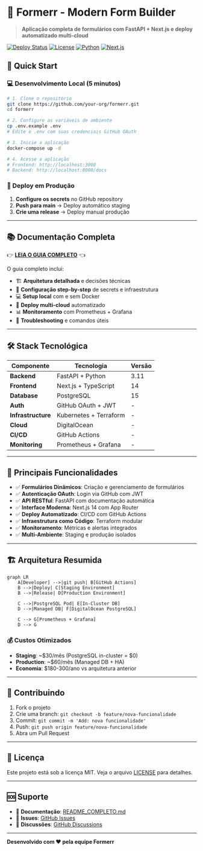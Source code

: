 # 🚀 Formerr - Modern Form Builder

> **Aplicação completa de formulários com FastAPI + Next.js e deploy automatizado multi-cloud**

[![Deploy Status](https://github.com/Unknown-Bytes/formerr/workflows/Deploy%20to%20Staging/badge.svg)](https://github.com/Unknown-Bytes/formerr/actions)
[![License](https://img.shields.io/badge/License-MIT-blue.svg)](LICENSE)
[![Python](https://img.shields.io/badge/Python-3.11-blue.svg)](https://python.org)
[![Next.js](https://img.shields.io/badge/Next.js-14-black.svg)](https://nextjs.org)

## 🎯 Quick Start

### 💻 Desenvolvimento Local (5 minutos)

```bash
# 1. Clone o repositório
git clone https://github.com/your-org/formerr.git
cd formerr

# 2. Configure as variáveis de ambiente
cp .env.example .env
# Edite o .env com suas credenciais GitHub OAuth

# 3. Inicie a aplicação
docker-compose up -d

# 4. Acesse a aplicação
# Frontend: http://localhost:3000
# Backend: http://localhost:8000/docs
```

### 🚀 Deploy em Produção

1. **Configure os secrets** no GitHub repository
2. **Push para main** → Deploy automático staging
3. **Crie uma release** → Deploy manual produção

---

## 📚 Documentação Completa

👉 **[LEIA O GUIA COMPLETO](./README_COMPLETO.md)** 👈

O guia completo inclui:
- 🏗️ **Arquitetura detalhada** e decisões técnicas
- 🔧 **Configuração step-by-step** de secrets e infraestrutura
- 💻 **Setup local** com e sem Docker
- 🚀 **Deploy multi-cloud** automatizado
- 📊 **Monitoramento** com Prometheus + Grafana
- 🔧 **Troubleshooting** e comandos úteis

---

## 🛠️ Stack Tecnológica

| Componente | Tecnologia | Versão |
|------------|------------|--------|
| **Backend** | FastAPI + Python | 3.11 |
| **Frontend** | Next.js + TypeScript | 14 |
| **Database** | PostgreSQL | 15 |
| **Auth** | GitHub OAuth + JWT | - |
| **Infrastructure** | Kubernetes + Terraform | - |
| **Cloud** | DigitalOcean | - |
| **CI/CD** | GitHub Actions | - |
| **Monitoring** | Prometheus + Grafana | - |

---

## 🌟 Principais Funcionalidades

- ✅ **Formulários Dinâmicos**: Criação e gerenciamento de formulários
- ✅ **Autenticação OAuth**: Login via GitHub com JWT
- ✅ **API RESTful**: FastAPI com documentação automática
- ✅ **Interface Moderna**: Next.js 14 com App Router
- ✅ **Deploy Automatizado**: CI/CD com GitHub Actions
- ✅ **Infraestrutura como Código**: Terraform modular
- ✅ **Monitoramento**: Métricas e alertas integrados
- ✅ **Multi-Ambiente**: Staging e produção isolados

---

## 🏗️ Arquitetura Resumida

```mermaid
graph LR
    A[Developer] -->|git push| B[GitHub Actions]
    B -->|Deploy| C[Staging Environment]
    B -->|Release| D[Production Environment]
    
    C -->|PostgreSQL Pod| E[In-Cluster DB]
    D -->|Managed DB| F[DigitalOcean PostgreSQL]
    
    C --> G[Prometheus + Grafana]
    D --> G
```

### 💰 Custos Otimizados

- **Staging**: ~$30/mês (PostgreSQL in-cluster = $0)
- **Production**: ~$60/mês (Managed DB + HA)
- **Economia**: $180-300/ano vs arquitetura anterior

---

## 🤝 Contribuindo

1. Fork o projeto
2. Crie uma branch: `git checkout -b feature/nova-funcionalidade`
3. Commit: `git commit -m 'Add: nova funcionalidade'`
4. Push: `git push origin feature/nova-funcionalidade`
5. Abra um Pull Request

---

## 📄 Licença

Este projeto está sob a licença MIT. Veja o arquivo [LICENSE](LICENSE) para detalhes.

---

## 🆘 Suporte

- 📖 **Documentação**: [README_COMPLETO.md](./README_COMPLETO.md)
- 🐛 **Issues**: [GitHub Issues](https://github.com/your-org/formerr/issues)
- 💬 **Discussões**: [GitHub Discussions](https://github.com/your-org/formerr/discussions)

---

**Desenvolvido com ❤️ pela equipe Formerr**
